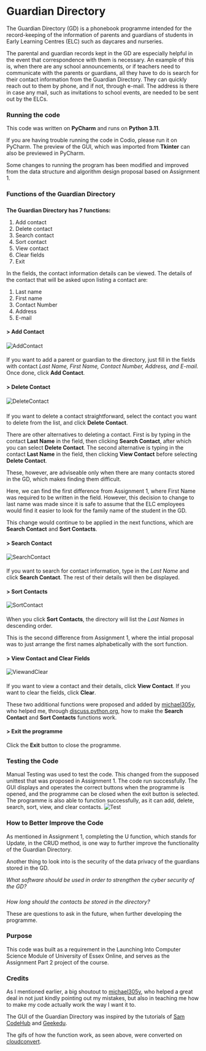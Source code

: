 # Guardian Directory

The Guardian Directory (GD) is a phonebook programme intended for the record-keeping of the information of parents and guardians of students in Early Learning Centres (ELC) such as daycares and nurseries.

The parental and guardian records kept in the GD are especially helpful in the event that correspondence with them is necessary. An example of this is, when there are any school announcements, or if teachers need to communicate with the parents or guardians, all they have to do is search for their contact information from the Guardian Directory. They can quickly reach out to them by phone, and if not, through e-mail. The address is there in case any mail, such as invitations to school events, are needed to be sent out by the ELCs.

### Running the code
 This code was written on **PyCharm** and runs on **Python 3.11**. 

If you are having trouble running the code in Codio, please run it on PyCharm. 
The preview of the GUI, which was imported from **Tkinter** can also be previewed in PyCharm.

Some changes to running the program has been modified and improved from the data structure and algorithm design proposal based on Assignment 1. 

### Functions of the Guardian Directory

#####
**The Guardian Directory has 7 functions:**
1) Add contact
2) Delete contact
3) Search contact
4) Sort contact 
5) View contact
6) Clear fields
7) Exit

In the fields, the contact information details can be viewed. The details of the contact that will be asked upon listing a contact are: 
1) Last name
2) First name
3) Contact Number
4) Address
5) E-mail

#### > Add Contact
####
![AddContact](https://raw.githubusercontent.com/patzsantos/GuardianDirectory/main/GD_Screenshots/AddContact.gif)
####
If you want to add a parent or guardian to the directory, just fill in the fields with contact *Last Name, First Name, Contact Number, Address, and E-mail.* Once done, click **Add Contact**.

####
####

#### > Delete Contact
####
![DeleteContact](https://raw.githubusercontent.com/patzsantos/GuardianDirectory/main/GD_Screenshots/DeleteContact.gif)
### 
If you want to delete a contact straightforward, select the contact you want to delete from the list, and click **Delete Contact**. 

There are other alternatives to deleting a contact. 
First is by typing in the contact **Last Name** in the field, then clicking **Search Contact**, after which you can select **Delete Contact**. 
The second alternative is typing in the contact **Last Name** in the field, then clicking **View Contact** before selecting **Delete Contact**. 

These, however, are adviseable only when there are many contacts stored in the GD, which makes finding them difficult. 

Here, we can find the first difference from Assignment 1, where First Name was required to be written in the field. However, this decision to change to last name was made since it is safe to assume that the ELC employees would find it easier to look for the family name of the student in the GD. 

This change would continue to be applied in the next functions, which are **Search Contact** and **Sort Contacts**.

####
####

#### > Search Contact

![SearchContact](https://raw.githubusercontent.com/patzsantos/GuardianDirectory/main/GD_Screenshots/SearchContact.gif)
####
If you want to search for contact information, type in the *Last Name* and click **Search Contact**. The rest of their details will then be displayed. 


#### > Sort Contacts

![SortContact](https://raw.githubusercontent.com/patzsantos/GuardianDirectory/main/GD_Screenshots/SortContacts.gif)
####
When you click **Sort Contacts**, the directory will list the *Last Names* in descending order. 

This is the second difference from Assignment 1, where the intial proposal was to just arrange the first names alphabetically with the sort function. 


#### > View Contact and Clear Fields

![ViewandClear](https://raw.githubusercontent.com/patzsantos/GuardianDirectory/main/GD_Screenshots/ViewandClear.gif)
####
If you want to view a contact and their details, click **View Contact**. 
If you want to clear the fields, click **Clear**. 

These two additional functions were proposed and added by [michael305y](https://github.com/michael305y), who helped me, through [discuss.python.org](discuss.python.org), how to make the **Search Contact** and **Sort Contacts** functions work. 


#### > Exit the programme

Click the **Exit** button to close the programme. 

### Testing the Code
Manual Testing was used to test the code. This changed from the supposed unittest that was proposed in Assignment 1. The code run successfully. The GUI displays and operates the correct buttons when the programme is opened, and the programme can be closed when the exit button is selected. 
The programme is also able to function successfully, as it can add, delete, search, sort, view, and clear contacts. 
![Test](https://raw.githubusercontent.com/patzsantos/GuardianDirectory/main/GD_Screenshots/unittest.png) 

### How to Better Improve the Code
As mentioned in Assignment 1, completing the U function, which stands for Update, in the CRUD method, is one way to further improve the functionality of the Guardian Directory. 

Another thing to look into is the security of the data privacy of the guardians stored in the GD. 

*What software should be used in order to strengthen the cyber security of the GD?* 
###
*How long should the contacts be stored in the directory?*

These are questions to ask in the future, when further developing the programme. 

### Purpose 

This code was built as a requirement in the Launching Into Computer Science Module of University of Essex Online, and serves as the Assignment Part 2 project of the course. 

### Credits

As I mentioned earlier, a big shoutout to [michael305y](https://github.com/michael305y), who helped a great deal in not just kindly pointing out my mistakes, but also in teaching me how to make my code actually work the way I want it to. 

The GUI of the Guardian Directory was inspired by the tutorials of [Sam CodeHub](https://www.youtube.com/watch?v=oBVzKHsA4J8&list=WL&index=1&t=78s) and [Geekedu](https://www.geekedu.org/blogs/python-game-for-kids-tkinter-address-book). 

The gifs of how the function work, as seen above, were converted on [cloudconvert](https://cloudconvert.com/).
